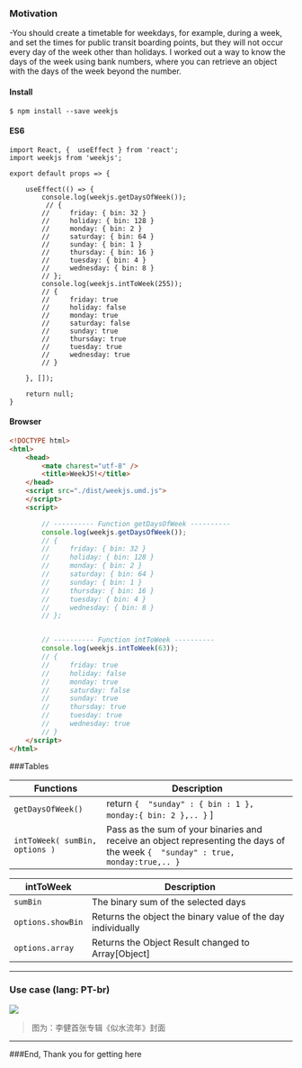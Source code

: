 ### Motivation

-You should create a timetable for weekdays, for example, during a week, and set the times for public transit boarding points, but they will not occur every day of the week other than holidays. I worked out a way to know the days of the week using bank numbers, where you can retrieve an object with the days of the week beyond the number.



#### Install

`$ npm install --save weekjs`

#### ES6

```
import React, {  useEffect } from 'react';
import weekjs from 'weekjs';

export default props => {

	useEffect(() => {
		console.log(weekjs.getDaysOfWeek());
		 // {
        //     friday: { bin: 32 }
        //     holiday: { bin: 128 }
        //     monday: { bin: 2 }
        //     saturday: { bin: 64 }
        //     sunday: { bin: 1 }
        //     thursday: { bin: 16 }
        //     tuesday: { bin: 4 }
        //     wednesday: { bin: 8 }
        // };
		console.log(weekjs.intToWeek(255));
		// {
        //     friday: true
        //     holiday: false
        //     monday: true
        //     saturday: false
        //     sunday: true
        //     thursday: true
        //     tuesday: true
        //     wednesday: true
        // }
		  
	}, []);

	return null;
}
```

#### Browser

```html
<!DOCTYPE html>
<html>
    <head>
        <mate charest="utf-8" />
        <title>WeekJS!</title>
    </head>
	<script src="./dist/weekjs.umd.js">
    </script>
    <script>

        // ---------- Function getDaysOfWeek ---------- 
        console.log(weekjs.getDaysOfWeek());
        // {
        //     friday: { bin: 32 }
        //     holiday: { bin: 128 }
        //     monday: { bin: 2 }
        //     saturday: { bin: 64 }
        //     sunday: { bin: 1 }
        //     thursday: { bin: 16 }
        //     tuesday: { bin: 4 }
        //     wednesday: { bin: 8 }
        // };


        // ---------- Function intToWeek ---------- 
        console.log(weekjs.intToWeek(63));
        // {
        //     friday: true
        //     holiday: false
        //     monday: true
        //     saturday: false
        //     sunday: true
        //     thursday: true
        //     tuesday: true
        //     wednesday: true
        // } 
    </script>
</html>
```
                    
###Tables

| Functions | Description                    |
| ------------- | ------------------------------ |
| `getDaysOfWeek()`      |  return `{  "sunday" : { bin : 1 }, monday:{ bin: 2 },.. }`	 ]       |
| `intToWeek( sumBin, options )`   | Pass as the sum of your binaries and receive an object representing the days of the week  `{  "sunday" : true, monday:true,.. }`   |

| intToWeek | Description                    |
| ------------- | ------------------------------ |
| `sumBin`      |  The binary sum of the selected days |
| `options.showBin`   |  Returns the object the binary value of the day individually   |
| `options.array`   |  Returns the Object Result changed to Array[Object]    |


----

### Use case (lang: PT-br)


[![](https://i.ibb.co/JCJQjCr/print.png)](https://pandao.github.io/editor.md/examples/images/7.jpg "李健首张专辑《似水流年》封面")

> 图为：李健首张专辑《似水流年》封面
                
----



###End, Thank you for getting here 